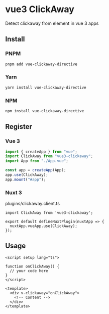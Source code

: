 # vue3 ClickAway

Detect clickaway from element in vue 3 apps

## Install

### PNPM

```bash
pnpm add vue-clickaway-directive
```

### Yarn

```bash
yarn install vue-clickaway-directive
```

### NPM

```bash
npm install vue-clickaway-directive
```

## Register

### Vue 3

```js
import { createApp } from "vue";
import ClickAway from "vue3-clickaway";
import App from "./App.vue";

const app = createApp(App);
app.use(ClickAway);
app.mount("#app");

```

### Nuxt 3

plugins/clickaway.client.ts

```nuxtjs
import ClickAway from 'vue3-clickaway';

export default defineNuxtPlugin(nuxtApp => {
  nuxtApp.vueApp.use(ClickAway);
});
```

## Usage

```vue
<script setup lang="ts">

function onClickAway() {
  // your code here
}
</script>

<template>
  <div v-clickaway="onClickAway">
    <!-- Content -->
  </div>
</template>
```
